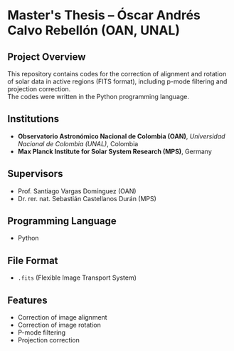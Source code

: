 # Master's Thesis – Óscar Andrés Calvo Rebellón (OAN, UNAL)

## Project Overview
This repository contains codes for the correction of alignment and rotation of solar data in active regions (FITS format), including p-mode filtering and projection correction.  
The codes were written in the Python programming language.

## Institutions
- **Observatorio Astronómico Nacional de Colombia (OAN)**, *Universidad Nacional de Colombia (UNAL)*, Colombia
- **Max Planck Institute for Solar System Research (MPS)**, Germany

## Supervisors
- Prof. Santiago Vargas Domínguez (OAN)
- Dr. rer. nat. Sebastián Castellanos Durán (MPS)

## Programming Language
- Python

## File Format
- `.fits` (Flexible Image Transport System)

## Features
- Correction of image alignment
- Correction of image rotation
- P-mode filtering
- Projection correction
